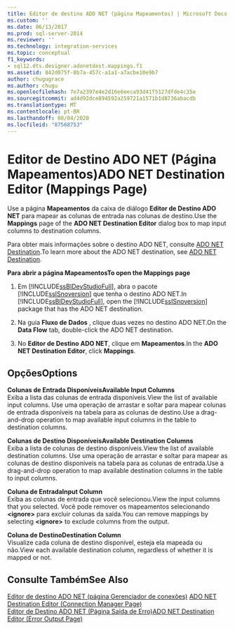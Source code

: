 ```yaml
---
title: Editor de destino ADO NET (página Mapeamentos) | Microsoft Docs
ms.custom: ''
ms.date: 06/13/2017
ms.prod: sql-server-2014
ms.reviewer: ''
ms.technology: integration-services
ms.topic: conceptual
f1_keywords:
- sql12.dts.designer.adonetdest.mappings.f1
ms.assetid: 842d075f-8b7a-457c-a1a1-a7acbe10e9b7
author: chugugrace
ms.author: chugu
ms.openlocfilehash: 7e7a2397e4e2d16e6eeca93d41f5127dfde4c35e
ms.sourcegitcommit: ad4d92dce894592a259721a1571b1d8736abacdb
ms.translationtype: MT
ms.contentlocale: pt-BR
ms.lasthandoff: 08/04/2020
ms.locfileid: "87568753"
---
```

# <a name="ado-net-destination-editor-mappings-page"></a><span data-ttu-id="b8585-102">Editor de Destino ADO NET (Página Mapeamentos)</span><span class="sxs-lookup"><span data-stu-id="b8585-102">ADO NET Destination Editor (Mappings Page)</span></span>
  <span data-ttu-id="b8585-103">Use a página **Mapeamentos** da caixa de diálogo **Editor de Destino ADO NET** para mapear as colunas de entrada nas colunas de destino.</span><span class="sxs-lookup"><span data-stu-id="b8585-103">Use the **Mappings** page of the **ADO NET Destination Editor** dialog box to map input columns to destination columns.</span></span>  
  
 <span data-ttu-id="b8585-104">Para obter mais informações sobre o destino ADO NET, consulte [ADO NET Destination](data-flow/ado-net-destination.md).</span><span class="sxs-lookup"><span data-stu-id="b8585-104">To learn more about the ADO NET destination, see [ADO NET Destination](data-flow/ado-net-destination.md).</span></span>  
  
 <span data-ttu-id="b8585-105">**Para abrir a página Mapeamentos**</span><span class="sxs-lookup"><span data-stu-id="b8585-105">**To open the Mappings page**</span></span>  
  
1.  <span data-ttu-id="b8585-106">Em [!INCLUDE[ssBIDevStudioFull](../includes/ssbidevstudiofull-md.md)], abra o pacote [!INCLUDE[ssISnoversion](../includes/ssisnoversion-md.md)] que tenha o destino ADO NET.</span><span class="sxs-lookup"><span data-stu-id="b8585-106">In [!INCLUDE[ssBIDevStudioFull](../includes/ssbidevstudiofull-md.md)], open the [!INCLUDE[ssISnoversion](../includes/ssisnoversion-md.md)] package that has the ADO NET destination.</span></span>  
  
2.  <span data-ttu-id="b8585-107">Na guia **Fluxo de Dados** , clique duas vezes no destino ADO NET.</span><span class="sxs-lookup"><span data-stu-id="b8585-107">On the **Data Flow** tab, double-click the ADO NET destination.</span></span>  
  
3.  <span data-ttu-id="b8585-108">No **Editor de Destino ADO NET**, clique em **Mapeamentos**.</span><span class="sxs-lookup"><span data-stu-id="b8585-108">In the **ADO NET Destination Editor**, click **Mappings**.</span></span>  
  
## <a name="options"></a><span data-ttu-id="b8585-109">Opções</span><span class="sxs-lookup"><span data-stu-id="b8585-109">Options</span></span>  
 <span data-ttu-id="b8585-110">**Colunas de Entrada Disponíveis**</span><span class="sxs-lookup"><span data-stu-id="b8585-110">**Available Input Columns**</span></span>  
 <span data-ttu-id="b8585-111">Exiba a lista das colunas de entrada disponíveis.</span><span class="sxs-lookup"><span data-stu-id="b8585-111">View the list of available input columns.</span></span> <span data-ttu-id="b8585-112">Use uma operação de arrastar e soltar para mapear colunas de entrada disponíveis na tabela para as colunas de destino.</span><span class="sxs-lookup"><span data-stu-id="b8585-112">Use a drag-and-drop operation to map available input columns in the table to destination columns.</span></span>  
  
 <span data-ttu-id="b8585-113">**Colunas de Destino Disponíveis**</span><span class="sxs-lookup"><span data-stu-id="b8585-113">**Available Destination Columns**</span></span>  
 <span data-ttu-id="b8585-114">Exiba a lista de colunas de destino disponíveis.</span><span class="sxs-lookup"><span data-stu-id="b8585-114">View the list of available destination columns.</span></span> <span data-ttu-id="b8585-115">Use uma operação de arrastar e soltar para mapear as colunas de destino disponíveis na tabela para as colunas de entrada.</span><span class="sxs-lookup"><span data-stu-id="b8585-115">Use a drag-and-drop operation to map available destination columns in the table to input columns.</span></span>  
  
 <span data-ttu-id="b8585-116">**Coluna de Entrada**</span><span class="sxs-lookup"><span data-stu-id="b8585-116">**Input Column**</span></span>  
 <span data-ttu-id="b8585-117">Exiba as colunas de entrada que você selecionou.</span><span class="sxs-lookup"><span data-stu-id="b8585-117">View the input columns that you selected.</span></span> <span data-ttu-id="b8585-118">Você pode remover os mapeamentos selecionando **\<ignore>** para excluir colunas da saída.</span><span class="sxs-lookup"><span data-stu-id="b8585-118">You can remove mappings by selecting **\<ignore>** to exclude columns from the output.</span></span>  
  
 <span data-ttu-id="b8585-119">**Coluna de Destino**</span><span class="sxs-lookup"><span data-stu-id="b8585-119">**Destination Column**</span></span>  
 <span data-ttu-id="b8585-120">Visualize cada coluna de destino disponível, esteja ela mapeada ou não.</span><span class="sxs-lookup"><span data-stu-id="b8585-120">View each available destination column, regardless of whether it is mapped or not.</span></span>  
  
## <a name="see-also"></a><span data-ttu-id="b8585-121">Consulte Também</span><span class="sxs-lookup"><span data-stu-id="b8585-121">See Also</span></span>  
 <span data-ttu-id="b8585-122">[Editor de destino ADO NET &#40;página Gerenciador de conexões&#41;](../../2014/integration-services/ado-net-destination-editor-connection-manager-page.md) </span><span class="sxs-lookup"><span data-stu-id="b8585-122">[ADO NET Destination Editor &#40;Connection Manager Page&#41;](../../2014/integration-services/ado-net-destination-editor-connection-manager-page.md) </span></span>  
 [<span data-ttu-id="b8585-123">Editor de Destino ADO NET &#40;Página Saída de Erro&#41;</span><span class="sxs-lookup"><span data-stu-id="b8585-123">ADO NET Destination Editor &#40;Error Output Page&#41;</span></span>](../../2014/integration-services/ado-net-destination-editor-error-output-page.md)  
  
  
